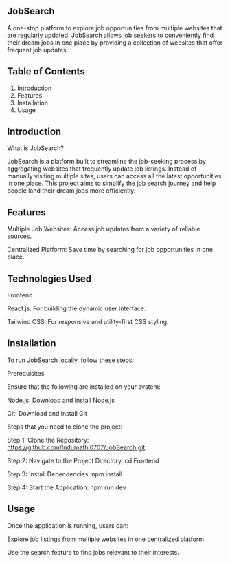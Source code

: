 JobSearch
---------
A one-stop platform to explore job opportunities from multiple websites that are regularly updated. JobSearch allows job seekers to conveniently find their dream jobs in one place by providing a collection of websites that offer frequent job updates.

Table of Contents
-----------------
1. Introduction
2. Features
3. Installation
4. Usage

Introduction
------------
What is JobSearch?

JobSearch is a platform built to streamline the job-seeking process by aggregating websites that frequently update job listings. Instead of manually visiting multiple sites, users can access all the latest opportunities in one place. This project aims to simplify the job search journey and help people land their dream jobs more efficiently.

Features
--------
Multiple Job Websites: Access job updates from a variety of reliable sources.

Centralized Platform: Save time by searching for job opportunities in one place.

Technologies Used
-----------------
Frontend

React.js: For building the dynamic user interface.

Tailwind CSS: For responsive and utility-first CSS styling.

Installation
------------
To run JobSearch locally, follow these steps:

Prerequisites

Ensure that the following are installed on your system:

Node.js: Download and install Node.js

Git: Download and install Git

Steps that you need to clone the project:

Step 1: Clone the Repository: https://github.com/Indumathi0707/JobSearch.git

Step 2: Navigate to the Project Directory: cd Frontend

Step 3: Install Dependencies: npm install

Step 4: Start the Application: npm run dev

Usage
-----
Once the application is running, users can:

Explore job listings from multiple websites in one centralized platform.

Use the search feature to find jobs relevant to their interests.



